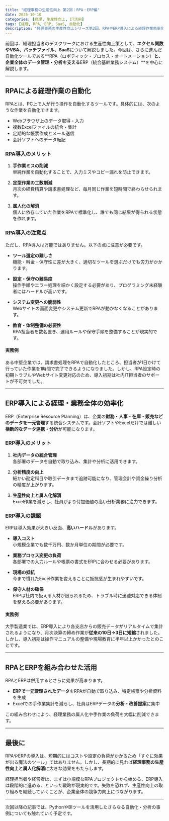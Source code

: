 ```yaml
---
title: "経理事務の生産性向上 第2回：RPA・ERP編"
date: 2025-10-10
categories: [経理, 生産性向上, IT活用]
tags: [経理, RPA, ERP, SaaS, 自動化]
description: "経理事務の生産性向上シリーズ第2回。RPAやERP導入による経理作業効率化の具体例と導入時の注意点を解説します。"
---
```


前回は、経理担当者のデスクワークにおける生産性向上策として、**エクセル関数やVBA、バッチファイル、SaaS**について解説しました。今回は、さらに進んだ自動化ツールである**RPA（ロボティック・プロセス・オートメーション）**と、企業全体のデータ管理・分析を支える**ERP（統合基幹業務システム）**を中心に解説します。

---

## RPAによる経理作業の自動化

RPAとは、PC上で人が行う操作を自動化するツールです。具体的には、次のような作業を自動化できます。

- Webブラウザ上のデータ取得・入力  
- 複数Excelファイルの統合・集計  
- 定期的な帳票作成とメール送信  
- 会計ソフトへのデータ転記  

### RPA導入のメリット

1. **手作業ミスの削減**  
   単純作業を自動化することで、入力ミスやコピー漏れを防止できます。

2. **定型作業の工数削減**  
   月次の経費精算や請求書処理など、毎月同じ作業を短時間で終わらせられます。

3. **属人化の解消**  
   個人に依存していた作業をRPAで標準化し、誰でも同じ結果が得られる状態を作れます。

### RPA導入の注意点

ただし、RPA導入は万能ではありません。以下の点に注意が必要です。

- **ツール選定の難しさ**  
  機能・料金・保守性に差が大きく、適切なツールを選ぶだけでも労力がかかります。

- **設定・保守の難易度**  
  操作手順やエラー処理を細かく設定する必要があり、プログラミング未経験者にはハードルが高いです。

- **システム変更への脆弱性**  
  Webサイトの画面変更やシステム更新でRPAが動かなくなることがあります。

- **教育・体制整備の必要性**  
  RPA担当者を数名置き、運用ルールや保守手順を整備することが現実的です。

#### 実務例

ある中堅企業では、請求書処理をRPAで自動化したところ、担当者が1日かけて行っていた作業を1時間で完了できるようになりました。しかし、RPA設定時の初期トラブルやWebサイト変更対応のため、導入初期は社内IT担当者のサポートが不可欠でした。

---

## ERP導入による経理・業務全体の効率化

ERP（Enterprise Resource Planning）は、企業の**財務・人事・在庫・販売などのデータを一元管理**する統合システムです。会計ソフトやExcelだけでは難しい**横断的なデータ連携・分析**が可能になります。

### ERP導入のメリット

1. **社内データの統合管理**  
   各部署のデータを自動で取り込み、集計や分析に活用できます。

2. **分析精度の向上**  
   細かい勘定科目や取引データまで追跡可能になり、管理会計や資金繰り分析の精度が上がります。

3. **生産性向上と属人化解消**  
   Excel作業を減らし、社員がより付加価値の高い分析業務に注力できます。

### ERP導入の課題

ERPは導入効果が大きい反面、**高いハードル**があります。

- **導入コスト**  
  小規模企業でも数千万円、数か月単位の期間が必要です。

- **業務プロセス変更の負荷**  
  各部署での入力ルールや帳票の書式をERPに合わせる必要があります。

- **現場の抵抗**  
  今まで慣れたExcel作業を変えることに抵抗感が生まれやすいです。

- **保守人材の確保**  
  ERPは社内で扱える人材が限られるため、トラブル時に迅速対応できる体制を整える必要があります。

#### 実務例

大手製造業では、ERP導入により各支店からの販売データがリアルタイムで集計されるようになり、月次決算の締め作業が**従来の10日→3日に短縮**されました。しかし、導入初期は操作マニュアルの整備や現場教育に半年以上かかったとのことです。

---

## RPAとERPを組み合わせた活用

RPAとERPは併用するとさらに効果が高まります。

- **ERPで一元管理されたデータ**をRPAが自動で取り込み、特定帳票や分析資料を生成  
- Excelでの手作業集計を減らし、社員はERPデータの**分析・改善提案**に集中  

この組み合わせにより、経理業務の属人化や手作業の負荷を大幅に削減できます。

---

## 最後に

RPAやERPの導入は、短期的にはコストや設定の負荷がかかるため「すぐに効果が出る魔法のツール」ではありません。しかし、長期的に見れば**経理事務の生産性向上と属人化解消**に大きな効果をもたらします。

経理担当者や経営者は、まずは小規模なRPAプロジェクトから始める、ERP導入は段階的に進める、といった戦略が現実的です。失敗を恐れず、生産性向上の取り組みを継続していくことが、企業全体の競争力向上につながります。

---

次回以降の記事では、PythonやBIツールを活用したさらなる自動化・分析の事例についても触れていく予定です。
